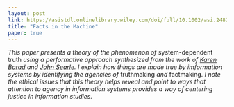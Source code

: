 ```yaml
---
layout: post
link: https://asistdl.onlinelibrary.wiley.com/doi/full/10.1002/asi.24820
title: "Facts in the Machine"
paper: true
---
```


*This paper presents a theory of the phenomenon of* system-dependent truth *using a performative approach synthesized from the work of [Karen Barad](https://people.ucsc.edu/~kbarad/about.html) and [John Searle](https://en.wikipedia.org/wiki/John_Searle). I explain how things are made true by imformation systems by identifying the agencies of* truthmaking *and* factmaking. *I note the ethical issues that this theory helps reveal and point to ways that attention to agency in information systems provides a way of centering justice in information studies.*

